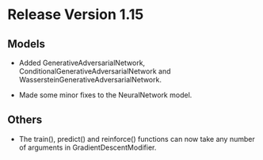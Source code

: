 # Release Version 1.15

## Models

* Added GenerativeAdversarialNetwork, ConditionalGenerativeAdversarialNetwork and WassersteinGenerativeAdversarialNetwork.

* Made some minor fixes to the NeuralNetwork model.

## Others

* The train(), predict() and reinforce() functions can now take any number of arguments in GradientDescentModifier.

